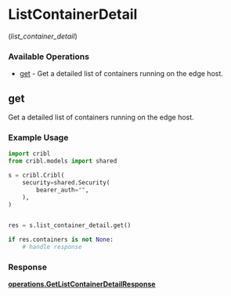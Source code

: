 # ListContainerDetail
(*list_container_detail*)

### Available Operations

* [get](#get) - Get a detailed list of containers running on the edge host.

## get

Get a detailed list of containers running on the edge host.

### Example Usage

```python
import cribl
from cribl.models import shared

s = cribl.Cribl(
    security=shared.Security(
        bearer_auth="",
    ),
)


res = s.list_container_detail.get()

if res.containers is not None:
    # handle response
```


### Response

**[operations.GetListContainerDetailResponse](../../models/operations/getlistcontainerdetailresponse.md)**

